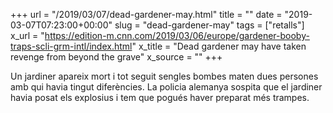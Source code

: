 +++
url = "/2019/03/07/dead-gardener-may.html"
title = ""
date = "2019-03-07T07:23:00+00:00"
slug = "dead-gardener-may"
tags = ["retalls"]
x_url = "https://edition-m.cnn.com/2019/03/06/europe/gardener-booby-traps-scli-grm-intl/index.html"
x_title = "Dead gardener may have taken revenge from beyond the grave"
x_source = ""
+++


Un jardiner apareix mort i tot seguit sengles bombes maten dues persones amb qui havia tingut diferències. La policia alemanya sospita que el jardiner havia posat els explosius i tem que pogués haver preparat més trampes.

